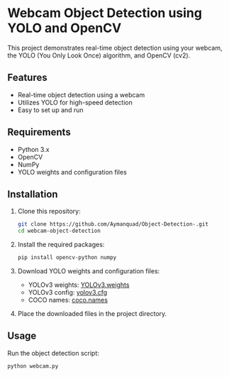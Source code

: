 # Webcam Object Detection using YOLO and OpenCV

This project demonstrates real-time object detection using your webcam, the YOLO (You Only Look Once) algorithm, and OpenCV (cv2).

## Features

- Real-time object detection using a webcam
- Utilizes YOLO for high-speed detection
- Easy to set up and run

## Requirements

- Python 3.x
- OpenCV
- NumPy
- YOLO weights and configuration files

## Installation

1. Clone this repository:
    ```sh
    git clone https://github.com/Aymanquad/Object-Detection-.git
    cd webcam-object-detection
    ```

2. Install the required packages:
    ```sh
    pip install opencv-python numpy
    ```

3. Download YOLO weights and configuration files:
    - YOLOv3 weights: [YOLOv3.weights](https://pjreddie.com/media/files/yolov3.weights)
    - YOLOv3 config: [yolov3.cfg](https://github.com/pjreddie/darknet/blob/master/cfg/yolov3.cfg)
    - COCO names: [coco.names](https://github.com/pjreddie/darknet/blob/master/data/coco.names)

4. Place the downloaded files in the project directory.

## Usage

Run the object detection script:
```sh
python webcam.py
